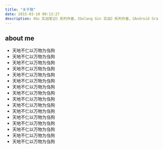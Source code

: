 ```yaml
---
title: "关于我"
date: 2015-03-10 00:13:27
description: 《Go 实战笔记》系列作者，《Golang Gin 实战》系列作者，《Android Gradle权威指南》作者，现负责技术管理
---
```


## about me
- 天地不仁以万物为刍狗
- 天地不仁以万物为刍狗
- 天地不仁以万物为刍狗
- 天地不仁以万物为刍狗
- 天地不仁以万物为刍狗
- 天地不仁以万物为刍狗
- 天地不仁以万物为刍狗
- 天地不仁以万物为刍狗
- 天地不仁以万物为刍狗
- 天地不仁以万物为刍狗
- 天地不仁以万物为刍狗
- 天地不仁以万物为刍狗
- 天地不仁以万物为刍狗
- 天地不仁以万物为刍狗
- 天地不仁以万物为刍狗
- 天地不仁以万物为刍狗


